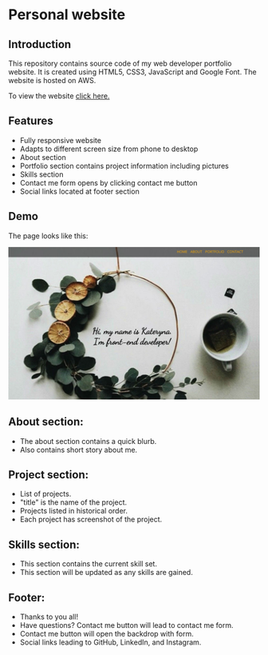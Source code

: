 # Personal website


## Introduction

This repository contains source code of my web developer portfolio website. It is created using HTML5, CSS3, JavaScript and Google Font. The website is hosted on AWS.

To view the website <a href="http://kplakosh.com/">click here.</a>


## Features

- Fully responsive website
- Adapts to different screen size from phone to desktop
- About section
- Portfolio section contains project information including pictures
- Skills section
- Contact me form opens by clicking contact me button
- Social links located at footer section

## Demo

The page looks like this:

![alt text](./images/README/Screen-Shot.jpg)

## About section:

- The about section contains a quick blurb.
- Also contains short story about me.

## Project section:

- List of projects.
- "title" is the name of the project.
- Projects listed in historical order.
- Each project has screenshot of the project.

## Skills section:

- This section contains the current skill set.
- This section will be updated as any skills are gained.

## Footer: 

- Thanks to you all!
- Have questions? Contact me button will lead to contact me form.
- Contact me button will open the backdrop with form.
- Social links leading to GitHub, LinkedIn, and Instagram.
